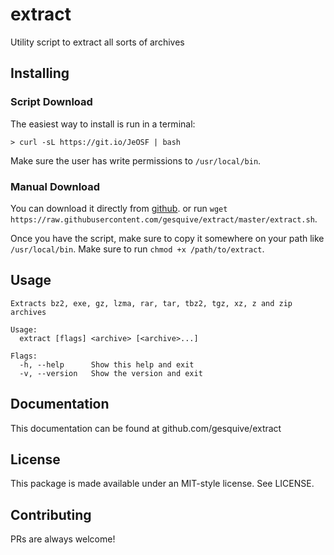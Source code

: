 # extract

Utility script to extract all sorts of archives

## Installing

### Script Download
The easiest way to install is run in a terminal:
```shell
> curl -sL https://git.io/JeOSF | bash
```
Make sure the user has write permissions to `/usr/local/bin`.

### Manual Download
You can download it directly from [github](https://raw.githubusercontent.com/gesquive/extract/master/extract.sh). or run `wget https://raw.githubusercontent.com/gesquive/extract/master/extract.sh`.

Once you have the script, make sure to copy it somewhere on your path like `/usr/local/bin`. Make sure to run `chmod +x /path/to/extract`.

## Usage

```console
Extracts bz2, exe, gz, lzma, rar, tar, tbz2, tgz, xz, z and zip archives

Usage:
  extract [flags] <archive> [<archive>...]

Flags:
  -h, --help      Show this help and exit
  -v, --version   Show the version and exit
```
## Documentation

This documentation can be found at github.com/gesquive/extract

## License

This package is made available under an MIT-style license. See LICENSE.

## Contributing

PRs are always welcome!
